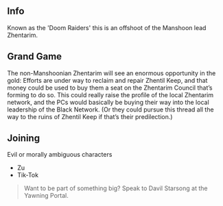 ## Info

Known as the 'Doom Raiders' this is an offshoot of the Manshoon lead Zhentarim.

## Grand Game

The non-Manshoonian Zhentarim will see an enormous opportunity in the gold: Efforts are under way to reclaim and repair Zhentil Keep, and that money could be used to buy them a seat on the Zhentarim Council that’s forming to do so. This could really raise the profile of the local Zhentarim network, and the PCs would basically be buying their way into the local leadership of the Black Network. (Or they could pursue this thread all the way to the ruins of Zhentil Keep if that’s their predilection.)

## Joining

Evil or morally ambiguous characters

- Zu
- Tik-Tok

> Want to be part of something big? Speak to Davil Starsong at the Yawning Portal.

